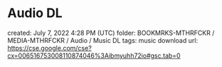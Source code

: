 # Audio DL

created: July 7, 2022 4:28 PM (UTC)
folder: BOOKMRKS-MTHRFCKR / MEDIA-MTHRFCKR / Audio / Music DL
tags: music download
url: https://cse.google.com/cse?cx=006516753008110874046%3Aibmyuhh72io#gsc.tab=0
